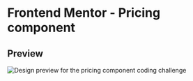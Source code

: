 # Frontend Mentor - Pricing component
## Preview

![Design preview for the pricing component coding challenge](./design/desktop-preview.jpg)
